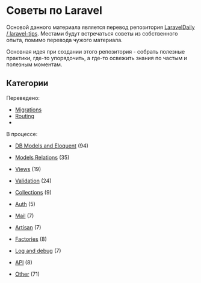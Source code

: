 # Советы по Laravel

Основой данного материала является перевод репозитория [LaravelDaily / laravel-tips](https://github.com/LaravelDaily/laravel-tips).
Местами будут встречаться советы из собственного опыта, помимо перевода чужого материала. 

Основная идея при создании этого репозитория - собрать полезные практики, где-то упорядочить, а где-то освежить знания по частым и полезным моментам.

## Категории

Переведено:
- [Migrations](docs/migrations.md)
- [Routing](docs/routing.md)
- 
В процессе:
- [DB Models and Eloquent](docs/db-models-and-eloquent.md) (94)
- [Models Relations](docs/models-relations.md) (35)
- [Views](docs/views.md) (19)

- [Validation](docs/validation.md) (24)
- [Collections](docs/collections.md) (9)
- [Auth](docs/auth.md) (5)
- [Mail](docs/mail.md) (7)
- [Artisan](docs/artisan.md) (7)
- [Factories](docs/factories.md) (8)
- [Log and debug](docs/log-and-debug.md) (7)
- [API](docs/api.md) (8)
- [Other](docs/other.md) (71)
